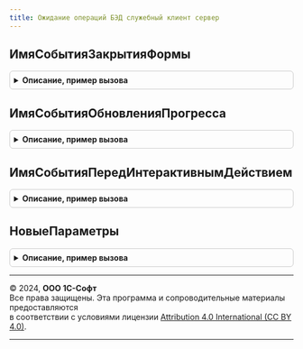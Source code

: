 ```yaml
---
title: Ожидание операций БЭД служебный клиент сервер
---
```



## ИмяСобытияЗакрытияФормы
<details style="margin: 1em 0; padding: 0.5em; border: 1px solid #ccc; border-radius: 6px;">

<summary style="font-weight: bold; cursor: pointer;">Описание, пример вызова</summary>

```bsl

Функция ИмяСобытияЗакрытияФормы() Экспорт
```

Пример вызова
```bsl
Результат = ОжиданиеОперацийБЭДСлужебныйКлиентСервер.ИмяСобытияЗакрытияФормы() 
```
</details>

## ИмяСобытияОбновленияПрогресса
<details style="margin: 1em 0; padding: 0.5em; border: 1px solid #ccc; border-radius: 6px;">

<summary style="font-weight: bold; cursor: pointer;">Описание, пример вызова</summary>

```bsl

Функция ИмяСобытияОбновленияПрогресса() Экспорт
```

Пример вызова
```bsl
Результат = ОжиданиеОперацийБЭДСлужебныйКлиентСервер.ИмяСобытияОбновленияПрогресса() 
```
</details>

## ИмяСобытияПередИнтерактивнымДействием
<details style="margin: 1em 0; padding: 0.5em; border: 1px solid #ccc; border-radius: 6px;">

<summary style="font-weight: bold; cursor: pointer;">Описание, пример вызова</summary>

```bsl

Функция ИмяСобытияПередИнтерактивнымДействием() Экспорт
```

Пример вызова
```bsl
Результат = ОжиданиеОперацийБЭДСлужебныйКлиентСервер.ИмяСобытияПередИнтерактивнымДействием() 
```
</details>

## НовыеПараметры
<details style="margin: 1em 0; padding: 0.5em; border: 1px solid #ccc; border-radius: 6px;">

<summary style="font-weight: bold; cursor: pointer;">Описание, пример вызова</summary>

```bsl

// Конструктор параметров ожидания операции.
//
// Возвращаемое значение:
// 	Структура - Описание:
// * ПроцентПрогресса - Число - число процентов выполнения операции. Если не задано, индикатор прогресса выводиться не будет.
// * ТекстСообщения - Строка - текст сообщения, который будет выведен напротив "колеса" ожидания.
// * Заголовок - Строка - текст, который будет выведен в заголовке формы.
// * ОперацияЗавершена - Булево - признак того что форму ожидания нужно перевести в состояние завершенной операции.
Функция НовыеПараметры() Экспорт
```

Пример вызова
```bsl
Результат = ОжиданиеОперацийБЭДСлужебныйКлиентСервер.НовыеПараметры() 
```
</details>

---

© 2024, **ООО 1С-Софт**  
Все права защищены. Эта программа и сопроводительные материалы предоставляются  
в соответствии с условиями лицензии [Attribution 4.0 International (CC BY 4.0)](https://creativecommons.org/licenses/by/4.0/legalcode).

---
